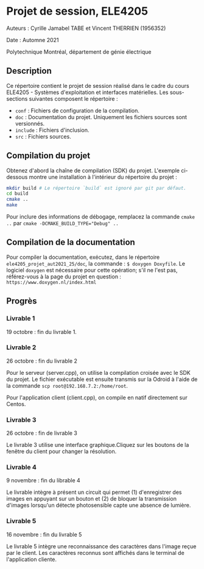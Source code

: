 # Projet de session, ELE4205

Auteurs : Cyrille Jamabel TABE et Vincent THERRIEN (1956352)

Date : Automne 2021

Polytechnique Montréal, département de génie électrique

## Description

Ce répertoire contient le projet de session réalisé dans le cadre du cours
ELE4205 - Systèmes d'exploitation et interfaces matérielles. Les sous-sections
suivantes composent le répertoire :

- `conf` : Fichiers de configuration de la compilation.
- `doc` : Documentation du projet. Uniquement les fichiers sources sont
  versionnés.
- `include` : Fichiers d'inclusion.
- `src` : Fichiers sources.

## Compilation du projet

Obtenez d'abord la chaîne de compilation (SDK) du projet. L'exemple
ci-dessous montre une installation à l'intérieur du répertoire du projet :
```bash
mkdir build # Le répertoire `build` est ignoré par git par défaut.
cd build
cmake ..
make
```

Pour inclure des informations de débogage, remplacez la commande `cmake ..`
par `cmake -DCMAKE_BUILD_TYPE="Debug" ..`

## Compilation de la documentation

Pour compiler la documentation, exécutez, dans le répertoire
`ele4205_projet_aut2021_25/doc`, la commande : `$ doxygen Doxyfile`. Le
logiciel `doxygen` est nécessaire pour cette opération; s'il ne l'est pas,
référez-vous à la page du projet en question :
`https://www.doxygen.nl/index.html`

## Progrès

### Livrable 1

19 octobre : fin du livrable 1.

### Livrable 2

26 octobre : fin du livrable 2

Pour le serveur (server.cpp), on utilise la compilation croisée avec le SDK du
projet. Le fichier exécutable est ensuite transmis sur la Odroid à l'aide de la
commande `scp root@192.168.7.2:/home/root`.

Pour l'application client (client.cpp), on compile en natif directement sur
Centos.

### Livrable 3

26 octobre : fin de livrable 3

Le livrable 3 utilise une interface graphique.Cliquez sur les boutons de la
fenêtre du client pour changer la résolution.

### Livrable 4

9 novembre : fin du librable 4

Le livrable intègre à présent un circuit qui permet (1) d'enregistrer des
images en appuyant sur un bouton et (2) de bloquer la transmission d'images
lorsqu'un détecte photosensible capte une absence de lumière.

### Livrable 5

16 novembre : fin du livrable 5

Le livrable 5 intègre une reconnaissance des caractères dans l'image reçue par
le client. Les caractères reconnus sont affichés dans le terminal de
l'application cliente.

